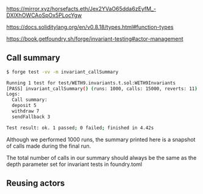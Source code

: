 https://mirror.xyz/horsefacts.eth/Jex2YVaO65dda6zEyfM_-DXlXhOWCAoSpOx5PLocYgw

https://docs.soliditylang.org/en/v0.8.18/types.html#function-types

https://book.getfoundry.sh/forge/invariant-testing#actor-management

## Call summary

```sh
$ forge test -vv -m invariant_callSummary
```

```sh
Running 1 test for test/WETH9.invariants.t.sol:WETH9Invariants
[PASS] invariant_callSummary() (runs: 1000, calls: 15000, reverts: 11)
Logs:
  Call summary:
  deposit 5
  withdraw 7
  sendFallback 3

Test result: ok. 1 passed; 0 failed; finished in 4.42s
```

Although we performed 1000 runs, the summary printed here is a snapshot of calls made during the final run.

The total number of calls in our summary should always be the same as the depth parameter set for invariant tests in foundry.toml

## Reusing actors
